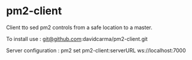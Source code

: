 # pm2-client
Client tto sed pm2 controls from a safe location to a master.


To install use :  git@github.com:davidcarma/pm2-client.git

Server configuration : pm2 set pm2-client:serverURL ws://localhost:7000


